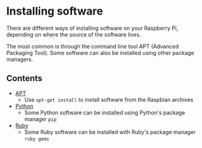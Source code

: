 # Installing software

There are different ways of installing software on your Raspberry Pi, depending on where the source of the software lives.

The most common is through the command line tool APT (Advanced Packaging Tool). Some software can also be installed using other package managers.

## Contents

- [APT](./apt)
    - Use `apt-get install` to install software from the Raspbian archives
- [Python](./python)
    - Some Python software can be installed using Python's package manager `pip`
- [Ruby](./ruby)
    - Some Ruby software can be installed with Ruby's package manager `ruby gems`
